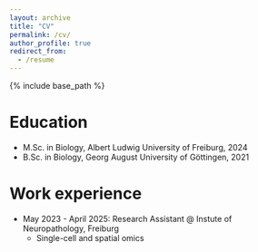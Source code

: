 ```yaml
---
layout: archive
title: "CV"
permalink: /cv/
author_profile: true
redirect_from:
  - /resume
---
```


{% include base_path %}

Education
======
* M.Sc. in Biology, Albert Ludwig University of Freiburg, 2024
* B.Sc. in Biology, Georg August University of Göttingen, 2021

Work experience
======
* May 2023 - April 2025: Research Assistant @ Instute of Neuropathology, Freiburg
  * Single-cell and spatial omics
 

  

